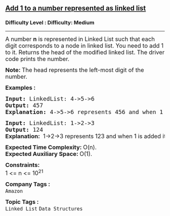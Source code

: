<h2><a href="https://www.geeksforgeeks.org/problems/add-1-to-a-number-represented-as-linked-list/1?utm_source=youtube&utm_medium=collab_striver_ytdescription&utm_campaign=add-1-to-a-number-represented-as-linked-list">Add 1 to a number represented as linked list</a></h2><h3>Difficulty Level : Difficulty: Medium</h3><hr><div class="problems_problem_content__Xm_eO"><p><span style="font-size: 18px;">A number&nbsp;<strong>n</strong> is represented in Linked List such that each digit corresponds to a node in linked list. You need to add 1 to it. R</span><span style="font-size: 18px;">eturns the head of the modified linked list. The driver code prints the number.</span></p>
<p><strong style="font-size: 18px;">Note:&nbsp;</strong><span style="font-size: 18px;">The head represents the left-most digit of the number.</span></p>
<p><span style="font-size: 18px;"><strong>Examples :</strong></span></p>
<pre><span style="font-size: 18px;"><strong>Input: </strong>LinkedList: 4-&gt;5-&gt;6
<strong>Output: </strong>457<br><strong>Explanation:</strong> 4-&gt;5-&gt;6 represents 456 and when 1 is added it becomes 457. </span>
</pre>
<pre><span style="font-size: 18px;"><strong>Input: </strong>LinkedList: 1-&gt;2-&gt;3
<strong>Output: </strong>124 <br></span><strong style="font-size: 18px; font-family: -apple-system, BlinkMacSystemFont, 'Segoe UI', Roboto, Oxygen, Ubuntu, Cantarell, 'Open Sans', 'Helvetica Neue', sans-serif;">Explanation:</strong><span style="font-size: 18px; font-family: -apple-system, BlinkMacSystemFont, 'Segoe UI', Roboto, Oxygen, Ubuntu, Cantarell, 'Open Sans', 'Helvetica Neue', sans-serif;">  1-&gt;2-&gt;3 represents 123 and when 1 is added it becomes 124. </span></pre>
<p><span style="font-size: 18px;"><strong>Expected Time Complexity:&nbsp;</strong>O(n).<br><strong>Expected Auxiliary Space:&nbsp;</strong>O(1).</span></p>
<p><span style="font-size: 18px;"><strong>Constraints:</strong><br>1 &lt;= n &lt;= 10<sup>21</sup></span></p></div><p><span style=font-size:18px><strong>Company Tags : </strong><br><code>Amazon</code>&nbsp;<br><p><span style=font-size:18px><strong>Topic Tags : </strong><br><code>Linked List</code>&nbsp;<code>Data Structures</code>&nbsp;